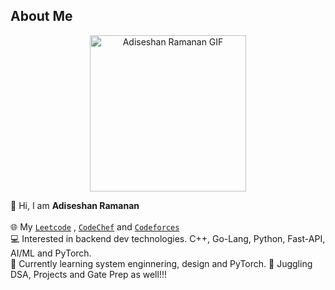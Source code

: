 ## About Me
<p align="center">
  <img src="https://media.tenor.com/Ji_EAW5ZvdMAAAAM/hatsune-miku-hi.gif" width="250" height="250" alt="Adiseshan Ramanan GIF" />
</p>

<p>
  👋 Hi, I am <b>Adiseshan Ramanan</b> <br>
  <br>
  🌐 My <a href="https://leetcode.com/adiseshan1505/"><code>Leetcode</code></a> , 
  <a href="https://www.codechef.com/users/adiseshan1505"><code>CodeChef</code></a> and 
  <a href="https://codeforces.com/profile/adiseshan1505"><code>Codeforces</code></a> 
  <br>
  💻 Interested in backend dev technologies. C++, Go-Lang, Python, Fast-API, AI/ML and PyTorch.  
  <br>
  💢 Currently learning system enginnering, design and PyTorch.
  🚀 Juggling DSA, Projects and Gate Prep as well!!!
</p>
